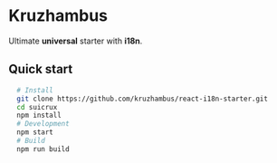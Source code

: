 # Kruzhambus


Ultimate **universal** starter with **i18n**.

## Quick start

```bash
  # Install
  git clone https://github.com/kruzhambus/react-i18n-starter.git
  cd suicrux
  npm install
  # Development
  npm start
  # Build
  npm run build
```